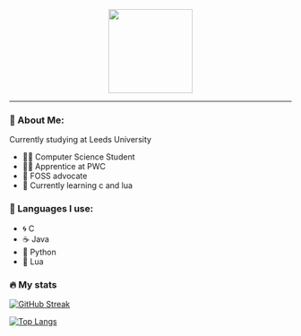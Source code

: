 <div id="header" align="center">
  <img src="https://media.giphy.com/media/Ll22OhMLAlVDb8UQWe/giphy.gif" width="150"/>
</div>

---

### 🐧 About Me:
Currently studying at Leeds University
- 👨‍🎓 Computer Science Student
- 👨‍💼 Apprentice at PWC
- 📂 FOSS advocate
- 🌱 Currently learning c and lua

### 🚧 Languages I use:
- 🌀 C
- ☕  Java
- 🐍 Python
- 🔌 Lua

### :fire: My stats
[![GitHub Streak](http://github-readme-streak-stats.herokuapp.com?user=olywoolsey&theme=dark&background=000000)](https://git.io/streak-stats)

[![Top Langs](https://github-readme-stats.vercel.app/api/top-langs/?username=olywoolsey&layout=compact&theme=vision-friendly-dark)](https://github.com/anuraghazra/github-readme-stats)
